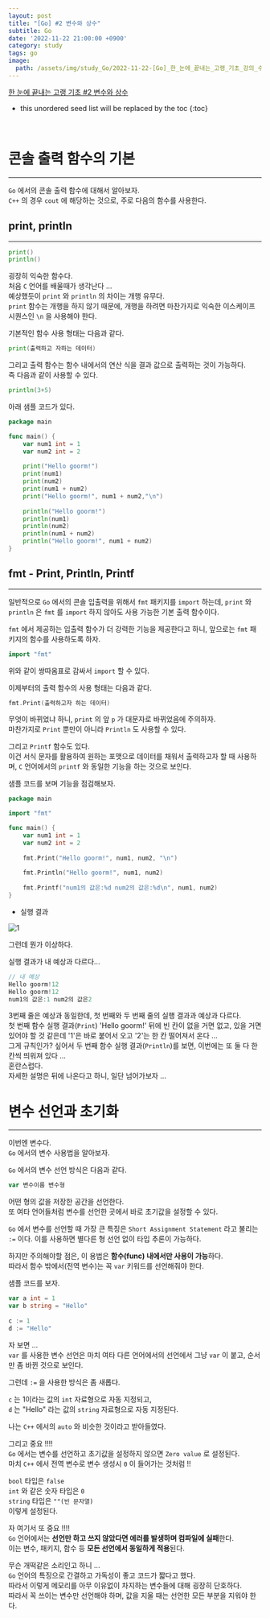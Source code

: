 ```yaml
---
layout: post
title: "[Go] #2 변수와 상수"
subtitle: Go
date: '2022-11-22 21:00:00 +0900'
category: study
tags: go
image:
  path: /assets/img/study_Go/2022-11-22-[Go]_한_눈에_끝내는_고랭_기초_강의_수강_시작/logo.png
---
```


[한 눈에 끝내는 고랭 기초 #2 변수와 상수](https://edu.goorm.io/learn/lecture/2010/%ED%95%9C-%EB%88%88%EC%97%90-%EB%81%9D%EB%82%B4%EB%8A%94-%EA%B3%A0%EB%9E%AD-%EA%B8%B0%EC%B4%88/lesson/263764/%EC%BD%98%EC%86%94-%EC%B6%9C%EB%A0%A5-%ED%95%A8%EC%88%98%EC%9D%98-%EA%B8%B0%EB%B3%B8) 

<!--more-->

* this unordered seed list will be replaced by the toc
{:toc}

<br>


# 콘솔 출력 함수의 기본
---

`Go` 에서의 콘솔 출력 함수에 대해서 알아보자.<br>
`C++` 의 경우 `cout` 에 해당하는 것으로, 주로 다음의 함수를 사용한다.<br>

## print, println
---

```Go
print()
println()
```
굉장히 익숙한 함수다.<br>
처음 `C` 언어를 배울때가 생각난다 ...<br>
예상했듯이 `print` 와 `println` 의 차이는 개행 유무다.<br>
`print` 함수는 개행을 하지 않기 때문에, 개행을 하려면 마찬가지로 익숙한 이스케이프 시퀀스인 `\n` 을 사용해야 한다.

기본적인 함수 사용 형태는 다음과 같다.
```Go
print(출력하고 자하는 데이터)
```
그리고 출력 함수는 함수 내에서의 연산 식을 결과 값으로 출력하는 것이 가능하다.<br>
즉 다음과 같이 사용할 수 있다.
```Go
println(3+5)
```

아래 샘플 코드가 있다.
```Go
package main

func main() {
	var num1 int = 1
	var num2 int = 2
	
	print("Hello goorm!")
	print(num1)
	print(num2)
	print(num1 + num2)
	print("Hello goorm!", num1 + num2,"\n")
	
	println("Hello goorm!")
	println(num1)
	println(num2)
	println(num1 + num2)
	println("Hello goorm!", num1 + num2)	
}
```

## fmt - Print, Println, Printf
---

일반적으로 `Go` 에서의 콘솔 입출력을 위해서 `fmt` 패키지를 `import` 하는데, `print` 와 `println` 은 `fmt` 를 `import` 하지 않아도 사용 가능한 기본 출력 함수이다.<br>

`fmt` 에서 제공하는 입출력 함수가 더 강력한 기능을 제공한다고 하니, 앞으로는 `fmt` 패키지의 함수를 사용하도록 하자.<br>

```Go
import "fmt"
```

위와 같이 쌍따옴표로 감싸서 `import` 할 수 있다.<br>

이제부터의 출력 함수의 사용 형태는 다음과 같다.

```Go
fmt.Print(출력하고자 하는 데이터)
```

무엇이 바뀌었냐 하니, `print` 의 앞 `p` 가 대문자로 바뀌었음에 주의하자.<br>
마찬가지로 `Print` 뿐만이 아니라 `Println` 도 사용할 수 있다.<br>

그리고 `Printf` 함수도 있다.<br>
이건 서식 문자를 활용하여 원하는 포맷으로 데이터를 채워서 출력하고자 할 때 사용하며, `C` 언어에서의 `printf` 와 동일한 기능을 하는 것으로 보인다.

샘플 코드를 보며 기능을 점검해보자.<br>

```Go
package main

import "fmt"

func main() {
    var num1 int = 1
    var num2 int = 2
    
    fmt.Print("Hello goorm!", num1, num2, "\n")
    
    fmt.Println("Hello goorm!", num1, num2)
	
    fmt.Printf("num1의 값은:%d num2의 값은:%d\n", num1, num2)
}
```
* 실행 결과

![1](/assets/img/study_Go/2022-11-23-[Go]_#2_변수와_상수/2.png)

그런데 뭔가 이상하다.<br>

실행 결과가 내 예상과 다르다...<br>

```Go
// 내 예상
Hello goorm!12
Hello goorm!12
num1의 값은:1 num2의 값은2
```

3번째 줄은 예상과 동일한데, 첫 번째와 두 번째 줄의 실행 결과과 예상과 다르다.<br>
첫 번째 함수 실행 결과(`Print`) 'Hello goorm!' 뒤에 빈 칸이 없을 거면 없고, 있을 거면 있어야 할 것 같은데 '1'은 바로 붙어서 오고 '2'는 한 칸 떨어져서 온다 ...<br>
그게 규칙인가? 싶어서 두 번째 함수 실행 결과(`Println`)를 보면, 이번에는 또 둘 다 한 칸씩 띄워져 있다 ...<br>
혼란스럽다.<br>
자세한 설명은 뒤에 나온다고 하니, 일단 넘어가보자 ...

# 변수 선언과 초기화
---

이번엔 변수다.<br>
`Go` 에서의 변수 사용법을 알아보자.<br>

`Go` 에서의 변수 선언 방식은 다음과 같다.

```Go
var 변수이름 변수형
```

어떤 형의 값을 저장한 공간을 선언한다.<br>
또 여타 언어들처럼 변수를 선언한 곳에서 바로 초기값을 설정할 수 있다.<br>

`Go` 에서 변수를 선언할 때 가장 큰 특징은 `Short Assignment Statement` 라고 불리는 `:=` 이다.
이를 사용하면 별다른 형 선언 없이 타입 추론이 가능하다.<br>

하지만 주의해야할 점은, 이 용법은 **함수(func) 내에서만 사용이 가능**하다.<br>
따라서 함수 밖에서(전역 변수)는 꼭 `var` 키워드를 선언해줘야 한다.

샘플 코드를 보자.<br>

```Go
var a int = 1
var b string = "Hello"
    
c := 1
d := "Hello"
```

자 보면 ...<br>
`var` 를 사용한 변수 선언은 마치 여타 다른 언어에서의 선언에서 그냥 `var` 이 붙고, 순서만 좀 바뀐 것으로 보인다.<br>

그런데 `:=` 을 사용한 방식은 좀 새롭다.<br>

`c` 는 1이라는 값의 `int` 자료형으로 자동 지정되고,<br>
`d` 는 "Hello" 라는 값의 `string` 자료형으로 자동 지정된다.<br>

나는 `C++` 에서의 `auto` 와 비슷한 것이라고 받아들였다.

그리고 중요 !!!!<br>
`Go` 에서는 변수를 선언하고 초기값을 설정하지 않으면 `Zero value` 로 설정된다.<br>
마치 `C++` 에서 전역 변수로 변수 생성시 `0` 이 들어가는 것처럼 !!<br>

`bool` 타입은 `false`<br>
`int` 와 같은 숫자 타입은 `0`<br>
`string` 타입은 `""(빈 문자열)`<br>
이렇게 설정된다.

자 여기서 또 중요 !!!!<br>
`Go` 언어에서는 **선언만 하고 쓰지 않았다면 에러를 발생하며 컴파일에 실패**한다.<br>
이는 변수, 패키지, 함수 등 **모든 선언에서 동일하게 적용**된다.<br>

무슨 개떡같은 소리인고 하니 ...<br>
`Go` 언어의 특징으로 간결하고 가독성이 좋고 코드가 짧다고 했다.<br>
따라서 이렇게 메모리를 아무 이유없이 차지하는 변수들에 대해 굉장히 단호하다.<br>
따라서 꼭 쓰이는 변수만 선언해야 하며, 값을 지울 때는 선언한 모든 부분을 지워야 한다.<br>
